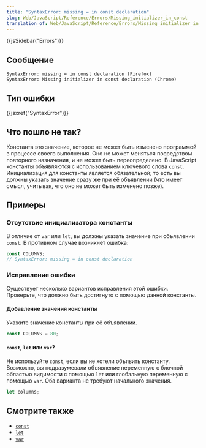 ```yaml
---
title: "SyntaxError: missing = in const declaration"
slug: Web/JavaScript/Reference/Errors/Missing_initializer_in_const
translation_of: Web/JavaScript/Reference/Errors/Missing_initializer_in_const
---
```


{{jsSidebar("Errors")}}

## Сообщение

```
SyntaxError: missing = in const declaration (Firefox)
SyntaxError: Missing initializer in const declaration (Chrome)
```

## Тип ошибки

{{jsxref("SyntaxError")}}

## Что пошло не так?

Константа это значение, которое не может быть изменено программой в процессе своего выполнения. Оно не может меняться посредством повторного назначения, и не может быть переопределено. В JavaScript константы объявляются с использованием ключевого слова `const`. Инициализация для константы является обязательной; то есть вы должны указать значение сразу же при её объявлении (что имеет смысл, учитывая, что оно не может быть изменено позже).

## Примеры

### Отсутствие инициализатора константы

В отличие от `var` или `let`, вы должны указать значение при объявлении `const`. В противном случае возникнет ошибка:

```js example-bad
const COLUMNS;
// SyntaxError: missing = in const declaration
```

### Исправление ошибки

Существует несколько вариантов исправления этой ошибки. Проверьте, что должно быть достигнуто с помощью данной константы.

#### Добавление значения константы

Укажите значение константы при её объявлении.

```js example-good
const COLUMNS = 80;
```

#### `const`, `let` или `var`?

Не используйте `const`, если вы не хотели объявить константу. Возможно, вы подразумевали объявление переменную с блочной областью видимости с помощью `let` или глобальную переменную с помощью `var`. Оба варианта не требуют начального значения.

```js example-good
let columns;
```

## Смотрите также

- [`const`](/ru/docs/Web/JavaScript/Reference/Statements/const)
- [`let`](/ru/docs/Web/JavaScript/Reference/Statements/let)
- [`var`](/ru/docs/Web/JavaScript/Reference/Statements/var)
